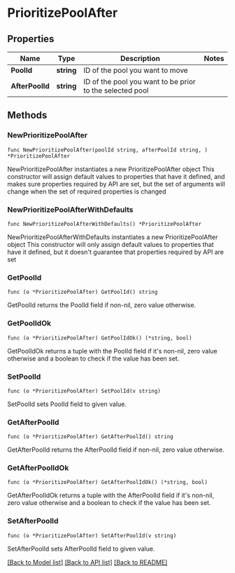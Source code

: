 # PrioritizePoolAfter

## Properties

Name | Type | Description | Notes
------------ | ------------- | ------------- | -------------
**PoolId** | **string** | ID of the pool you want to move | 
**AfterPoolId** | **string** | ID of the pool you want to be prior to the selected pool | 

## Methods

### NewPrioritizePoolAfter

`func NewPrioritizePoolAfter(poolId string, afterPoolId string, ) *PrioritizePoolAfter`

NewPrioritizePoolAfter instantiates a new PrioritizePoolAfter object
This constructor will assign default values to properties that have it defined,
and makes sure properties required by API are set, but the set of arguments
will change when the set of required properties is changed

### NewPrioritizePoolAfterWithDefaults

`func NewPrioritizePoolAfterWithDefaults() *PrioritizePoolAfter`

NewPrioritizePoolAfterWithDefaults instantiates a new PrioritizePoolAfter object
This constructor will only assign default values to properties that have it defined,
but it doesn't guarantee that properties required by API are set

### GetPoolId

`func (o *PrioritizePoolAfter) GetPoolId() string`

GetPoolId returns the PoolId field if non-nil, zero value otherwise.

### GetPoolIdOk

`func (o *PrioritizePoolAfter) GetPoolIdOk() (*string, bool)`

GetPoolIdOk returns a tuple with the PoolId field if it's non-nil, zero value otherwise
and a boolean to check if the value has been set.

### SetPoolId

`func (o *PrioritizePoolAfter) SetPoolId(v string)`

SetPoolId sets PoolId field to given value.


### GetAfterPoolId

`func (o *PrioritizePoolAfter) GetAfterPoolId() string`

GetAfterPoolId returns the AfterPoolId field if non-nil, zero value otherwise.

### GetAfterPoolIdOk

`func (o *PrioritizePoolAfter) GetAfterPoolIdOk() (*string, bool)`

GetAfterPoolIdOk returns a tuple with the AfterPoolId field if it's non-nil, zero value otherwise
and a boolean to check if the value has been set.

### SetAfterPoolId

`func (o *PrioritizePoolAfter) SetAfterPoolId(v string)`

SetAfterPoolId sets AfterPoolId field to given value.



[[Back to Model list]](HOW-TO.md#documentation-for-models) [[Back to API list]](HOW-TO.md#documentation-for-api-endpoints) [[Back to README]](HOW-TO.md)


